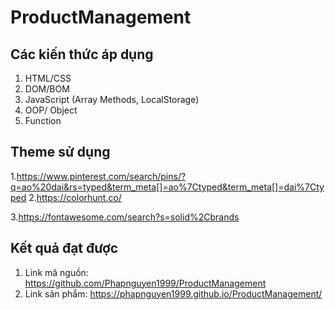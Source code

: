 # ProductManagement
## Các kiến thức áp dụng
1. HTML/CSS
2. DOM/BOM
3. JavaScript (Array Methods, LocalStorage)
4. OOP/ Object
5. Function
## Theme sử dụng
1.https://www.pinterest.com/search/pins/?q=ao%20dai&rs=typed&term_meta[]=ao%7Ctyped&term_meta[]=dai%7Ctyped
2.https://colorhunt.co/

3.https://fontawesome.com/search?s=solid%2Cbrands
## Kết quả đạt được
1. Link mã nguồn: https://github.com/Phapnguyen1999/ProductManagement
2. Link sản phẩm: https://phapnguyen1999.github.io/ProductManagement/
